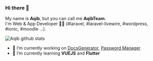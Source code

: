 ### Hi there 👋

My name is **Aqib**, but you can call me **AqibTeam**.<br>
I'm Web & App Developer 👨‍💻 (#laravel, #laravel-livewire, #wordpress, #ionic, #moodle ...).


![Aqib github stats](https://github-readme-stats.vercel.app/api?username=aqibteam&show_icons=true)

- 🔭 I’m currently working on <a href="https://github.com/AqibTeam/docs-builder">DocsGenerator</a>, <a href="https://github.com/AqibTeam/#">Password Manager</a>
- 🌱 I’m currently learning **VUEJS** and **Flutter**
